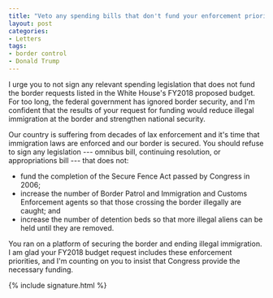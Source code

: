```yaml
---
title: "Veto any spending bills that don't fund your enforcement priorities"
layout: post
categories:
- Letters
tags:
- border control
- Donald Trump
---
```


I urge you to not sign any relevant spending legislation that does not fund the border requests listed in the White House's FY2018 proposed budget. For too long, the federal government has ignored border security, and I'm confident that the results of your request for funding would reduce illegal immigration at the border and strengthen national security.

Our country is suffering from decades of lax enforcement and it's time that immigration laws are enforced and our border is secured. You should refuse to sign any legislation --- omnibus bill, continuing resolution, or appropriations bill --- that does not:

- fund the completion of the Secure Fence Act passed by Congress in 2006;
- increase the number of Border Patrol and Immigration and Customs Enforcement agents so that those crossing the border illegally are caught; and
- increase the number of detention beds so that more illegal aliens can be held until they are removed.

You ran on a platform of securing the border and ending illegal immigration. I am glad your FY2018 budget request includes these enforcement priorities, and I'm counting on you to insist that Congress provide the necessary funding.

{% include signature.html %}
